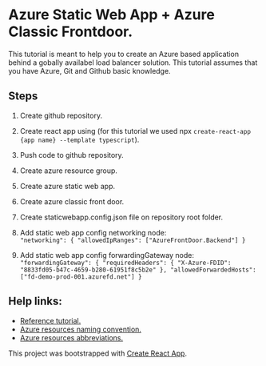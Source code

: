 # Azure Static Web App + Azure Classic Frontdoor.
This tutorial is meant to help you to create an Azure based application behind a gobally availabel load balancer solution.
This tutorial assumes that you have Azure, Git and Github basic knowledge.

## Steps
1. Create github repository.
3. Create react app using (for this tutorial we used npx `create-react-app {app name} --template typescript`).
4. Push code to github repository.
5. Create azure resource group.
6. Create azure static web app.
7. Create azure classic front door.
8. Create staticwebapp.config.json file on repository root folder.
9. Add static web app config networking node:
\
   `"networking": { "allowedIpRanges": ["AzureFrontDoor.Backend"] }`

9. Add static web app config forwardingGateway node:
`
  "forwardingGateway": {
    "requiredHeaders": {
      "X-Azure-FDID": "8833fd05-b47c-4659-b280-61951f8c5b2e"
    },
    "allowedForwardedHosts": ["fd-demo-prod-001.azurefd.net"]
  }
`

## Help links:
- [Reference tutorial.](https://docs.microsoft.com/en-us/azure/static-web-apps/front-door-manual)
- [Azure resources naming convention.](https://docs.microsoft.com/en-us/azure/cloud-adoption-framework/ready/azure-best-practices/resource-naming)
- [Azure resources abbreviations.](https://docs.microsoft.com/en-us/azure/cloud-adoption-framework/ready/azure-best-practices/resource-abbreviations)

This project was bootstrapped with [Create React App](https://github.com/facebook/create-react-app).
